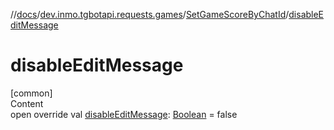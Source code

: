 //[docs](../../../index.md)/[dev.inmo.tgbotapi.requests.games](../index.md)/[SetGameScoreByChatId](index.md)/[disableEditMessage](disable-edit-message.md)



# disableEditMessage  
[common]  
Content  
open override val [disableEditMessage](disable-edit-message.md): [Boolean](https://kotlinlang.org/api/latest/jvm/stdlib/kotlin/-boolean/index.html) = false  



